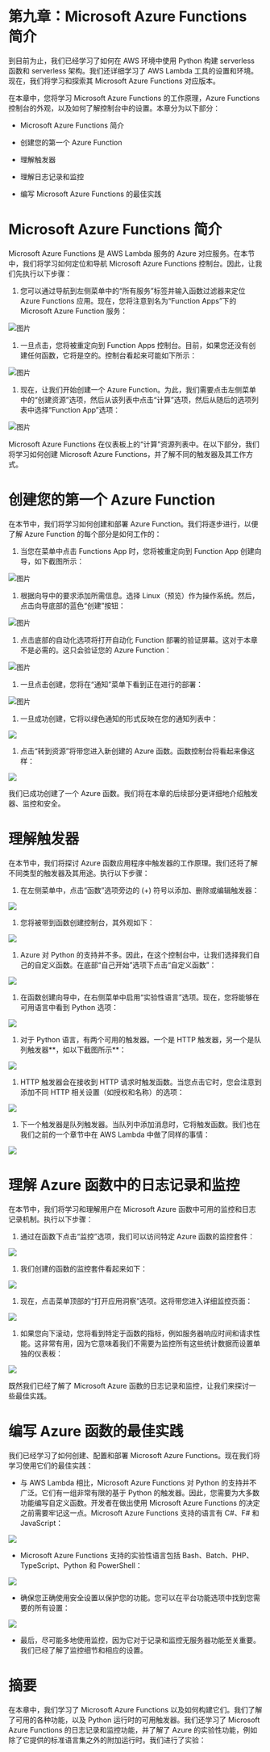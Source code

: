 # 第九章：Microsoft Azure Functions 简介

到目前为止，我们已经学习了如何在 AWS 环境中使用 Python 构建 serverless 函数和 serverless 架构。我们还详细学习了 AWS Lambda 工具的设置和环境。现在，我们将学习和探索其 Microsoft Azure Functions 对应版本。

在本章中，您将学习 Microsoft Azure Functions 的工作原理，Azure Functions 控制台的外观，以及如何了解控制台中的设置。本章分为以下部分：

+   Microsoft Azure Functions 简介

+   创建您的第一个 Azure Function

+   理解触发器

+   理解日志记录和监控

+   编写 Microsoft Azure Functions 的最佳实践

# Microsoft Azure Functions 简介

Microsoft Azure Functions 是 AWS Lambda 服务的 Azure 对应服务。在本节中，我们将学习如何定位和导航 Microsoft Azure Functions 控制台。因此，让我们先执行以下步骤：

1.  您可以通过导航到左侧菜单中的“所有服务”标签并输入函数过滤器来定位 Azure Functions 应用。现在，您将注意到名为“Function Apps”下的 Microsoft Azure Function 服务：

![图片](img/00280.jpeg)

1.  一旦点击，您将被重定向到 Function Apps 控制台。目前，如果您还没有创建任何函数，它将是空的。控制台看起来可能如下所示：

![图片](img/00281.jpeg)

1.  现在，让我们开始创建一个 Azure Function。为此，我们需要点击左侧菜单中的“创建资源”选项，然后从该列表中点击“计算”选项，然后从随后的选项列表中选择“Function App”选项：

![图片](img/00282.jpeg)

Microsoft Azure Functions 在仪表板上的“计算”资源列表中。在以下部分，我们将学习如何创建 Microsoft Azure Functions，并了解不同的触发器及其工作方式。

# 创建您的第一个 Azure Function

在本节中，我们将学习如何创建和部署 Azure Function。我们将逐步进行，以便了解 Azure Function 的每个部分是如何工作的：

1.  当您在菜单中点击 Functions App 时，您将被重定向到 Function App 创建向导，如下截图所示：

![图片](img/00283.jpeg)

1.  根据向导中的要求添加所需信息。选择 Linux（预览）作为操作系统。然后，点击向导底部的蓝色“创建”按钮：

![图片](img/00284.jpeg)

1.  点击底部的自动化选项将打开自动化 Function 部署的验证屏幕。这对于本章不是必需的。这只会验证您的 Azure Function：

![图片](img/00285.jpeg)

1.  一旦点击创建，您将在“通知”菜单下看到正在进行的部署：

![图片](img/00286.jpeg)

1.  一旦成功创建，它将以绿色通知的形式反映在您的通知列表中：

![](img/00287.jpeg)

1.  点击“转到资源”将带您进入新创建的 Azure 函数。函数控制台将看起来像这样：

![](img/00288.jpeg)

我们已成功创建了一个 Azure 函数。我们将在本章的后续部分更详细地介绍触发器、监控和安全。

# 理解触发器

在本节中，我们将探讨 Azure 函数应用程序中触发器的工作原理。我们还将了解不同类型的触发器及其用途。执行以下步骤：

1.  在左侧菜单中，点击“函数”选项旁边的 (+) 符号以添加、删除或编辑触发器：

![](img/00289.jpeg)

1.  您将被带到函数创建控制台，其外观如下：

![](img/00290.jpeg)

1.  Azure 对 Python 的支持并不多。因此，在这个控制台中，让我们选择我们自己的自定义函数。在底部“自己开始”选项下点击“自定义函数”：

![](img/00291.jpeg)

1.  在函数创建向导中，在右侧菜单中启用“实验性语言”选项。现在，您将能够在可用语言中看到 Python 选项：

![](img/00292.jpeg)

1.  对于 Python 语言，有两个可用的触发器。一个是 HTTP 触发器，另一个是队列触发器**，如以下截图所示**：

![](img/00293.jpeg)

1.  HTTP 触发器会在接收到 HTTP 请求时触发函数。当您点击它时，您会注意到添加不同 HTTP 相关设置（如授权和名称）的选项：

![](img/00294.jpeg)

1.  下一个触发器是队列触发器。当队列中添加消息时，它将触发函数。我们也在我们之前的一个章节中在 AWS Lambda 中做了同样的事情：

![](img/00295.jpeg)

# 理解 Azure 函数中的日志记录和监控

在本节中，我们将学习和理解用户在 Microsoft Azure 函数中可用的监控和日志记录机制。执行以下步骤：

1.  通过在函数下点击“监控”选项，我们可以访问特定 Azure 函数的监控套件：

![](img/00296.jpeg)

1.  我们创建的函数的监控套件看起来如下：

![](img/00297.jpeg)

1.  现在，点击菜单顶部的“打开应用洞察”选项。这将带您进入详细监控页面：

![](img/00298.jpeg)

1.  如果您向下滚动，您将看到特定于函数的指标，例如服务器响应时间和请求性能。这非常有用，因为它意味着我们不需要为监控所有这些统计数据而设置单独的仪表板：

![](img/00299.jpeg)

既然我们已经了解了 Microsoft Azure 函数的日志记录和监控，让我们来探讨一些最佳实践。

# 编写 Azure 函数的最佳实践

我们已经学习了如何创建、配置和部署 Microsoft Azure Functions。现在我们将学习使用它们的最佳实践：

+   与 AWS Lambda 相比，Microsoft Azure Functions 对 Python 的支持并不广泛。它们有一组非常有限的基于 Python 的触发器。因此，您需要为大多数功能编写自定义函数。开发者在做出使用 Microsoft Azure Functions 的决定之前需要牢记这一点。Microsoft Azure Functions 支持的语言有 C#、F# 和 JavaScript：

![](img/00300.jpeg)

+   Microsoft Azure Functions 支持的实验性语言包括 Bash、Batch、PHP、TypeScript、Python 和 PowerShell：

![](img/00301.jpeg)

+   确保您正确使用安全设置以保护您的功能。您可以在平台功能选项中找到您需要的所有设置：

![](img/00302.jpeg)

+   最后，尽可能多地使用监控，因为它对于记录和监控无服务器功能至关重要。我们已经了解了监控细节和相应的设置。

# 摘要

在本章中，我们学习了 Microsoft Azure Functions 以及如何构建它们。我们了解了可用的各种功能，以及 Python 运行时的可用触发器。我们还学习了 Microsoft Azure Functions 的日志记录和监控功能，并了解了 Azure 的实验性功能，例如除了它提供的标准语言集之外的附加运行时。我们进行了实验：
